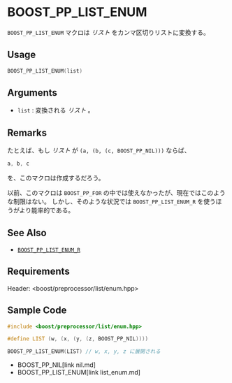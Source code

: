 # BOOST_PP_LIST_ENUM

`BOOST_PP_LIST_ENUM` マクロは *リスト* をカンマ区切りリストに変換する。

## Usage

```cpp
BOOST_PP_LIST_ENUM(list)
```

## Arguments

- `list` :
	変換される *リスト* 。

## Remarks

たとえば、もし *リスト* が `(a, (b, (c, BOOST_PP_NIL)))` ならば、

```cpp
a, b, c
```

を、このマクロは作成するだろう。

以前、このマクロは `BOOST_PP_FOR` の中では使えなかったが、現在ではこのような制限はない。
しかし、そのような状況では `BOOST_PP_LIST_ENUM_R` を使うほうがより能率的である。

## See Also

- [`BOOST_PP_LIST_ENUM_R`](list_enum_r.md)

## Requirements

Header: &lt;boost/preprocessor/list/enum.hpp&gt;

## Sample Code

```cpp
#include <boost/preprocessor/list/enum.hpp>

#define LIST (w, (x, (y, (z, BOOST_PP_NIL))))

BOOST_PP_LIST_ENUM(LIST) // w, x, y, z に展開される
```
* BOOST_PP_NIL[link nil.md]
* BOOST_PP_LIST_ENUM[link list_enum.md]

